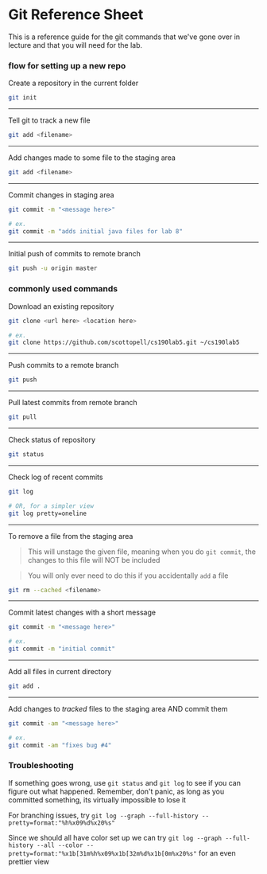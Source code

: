 Git Reference Sheet
=====

This is a reference guide for the git commands that we've gone over in lecture and that you will need for the lab.

### flow for setting up a new repo

Create a repository in the current folder

```bash
git init
```
--- 

Tell git to track a new file

```bash
git add <filename>
```
--- 
Add changes made to some file to the staging area

```bash
git add <filename>
```
---
Commit changes in staging area

```bash
git commit -m "<message here>"

# ex.
git commit -m "adds initial java files for lab 8"
```

---
Initial push of commits to remote branch

```bash
git push -u origin master
```

### commonly used commands

Download an existing repository

```bash
git clone <url here> <location here>

# ex.
git clone https://github.com/scottopell/cs190lab5.git ~/cs190lab5
```

---
Push commits to a remote branch

```bash
git push
```

---

Pull latest commits from remote branch

```bash
git pull
```

---
Check status of repository

```bash
git status
```

---
Check log of recent commits

```bash
git log

# OR, for a simpler view
git log pretty=oneline
```

---
To remove a file from the staging area

> This will unstage the given file, meaning when you do `git commit`, the changes to this file will NOT be included

> You will only ever need to do this if you accidentally `add` a file

```bash
git rm --cached <filename>
```

---
Commit latest changes with a short message

```bash
git commit -m "<message here>"

# ex. 
git commit -m "initial commit"
```

---
Add all files in current directory

```bash
git add .
```

---
Add changes to _tracked_ files to the staging area AND commit them

```bash
git commit -am "<message here>"

# ex.
git commit -am "fixes bug #4"
```

### Troubleshooting

If something goes wrong, use `git status` and `git log` to see if you can figure out what happened.
Remember, don't panic, as long as you committed something, its virtually impossible to lose it

For branching issues, try `git log --graph --full-history --pretty=format:"%h%x09%d%x20%s"`

Since we should all have color set up we can try `git log --graph --full-history --all --color --pretty=format:"%x1b[31m%h%x09%x1b[32m%d%x1b[0m%x20%s"` for an even prettier view
